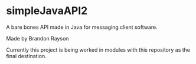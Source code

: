 # simpleJavaAPI2

A bare bones API made in Java for messaging client software.

Made by Brandon Rayson

Currently this project is being worked in modules with this repository as the final destination.  
